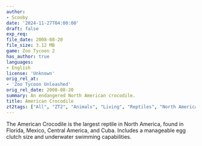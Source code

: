 ```yaml
---
author:
- Scooby
date: '2024-11-27T04:00:00'
draft: false
exp_req:
file_date: 2008-08-20
file_size: 3.12 MB
game: Zoo Tycoon 2
has_author: true
languages:
- English
license: 'Unknown'
orig_rel_at:
- 'Zoo Tycoon Unleashed'
orig_rel_date: 2008-08-20
summary: An endangered North American crocodile.
title: American Crocodile
zt2tags: ["All", "ZT2", "Animals", "Living", "Reptiles", "North American"]
---
```

The American Crocodile is the largest reptile in North America, found in Florida, Mexico, Central America, and Cuba. Includes a manageable egg clutch size and underwater swimming capabilities.
